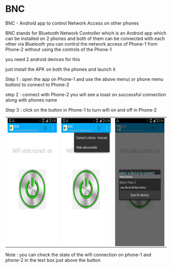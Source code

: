 # BNC
BNC - Android app to control Network Access on other phones

BNC stands for Bluetooth Network Controller which is an Android app which can be installed on 2 phones and both of them can be connected with each other via Bluetooth you can control the network access of Phone-1 from Phone-2 without using the controls of the Phone-1

you need 2 android devices for this

just install the APK on both the phones and launch it

Step 1 : open the app on Phone-1 and use the above menu( or phone menu button) to connect to Phone-2

step 2 : connect with Phone-2 you will see a toast on successful connection along with phones name

Step 3 : click on the button in Phone-1 to turn wifi on and off in Phone-2

<table>
  <tr>
    <td><img src="https://github.com/Rahulaswani/BNC/blob/master/Screenshots/screen1.png" align="left" height="400" width="270" ></td>
    <td><img src="https://github.com/Rahulaswani/BNC/blob/master/Screenshots/screen2.png" align="left" height="400" width="270" ></td>
    <td><img src="https://github.com/Rahulaswani/BNC/blob/master/Screenshots/screen3 corrected.png" align="left" height="400" width="270" ></td>
  </tr>
</table>

Note :  you can check the state of the wifi connection on phone-1 and phone-2 in the text box just above the button
